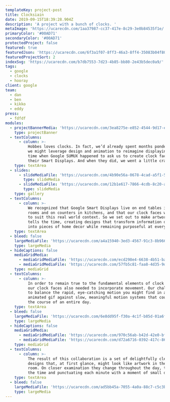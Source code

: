 ```yaml
---
templateKey: project-post
title: Clocksiain
date: 2019-09-15T18:39:28.904Z
description: 'A project with a bunch of clocks. '
metaImage: 'https://ucarecdn.com/1aa37987-cc37-417e-8c29-3e0b84535f1e/'
primaryColor: '#00AD71'
secondaryColor: '#00AD71'
protectedProject: false
featured: true
featuredJson: 'https://ucarecdn.com/6f3a1f07-8ff3-46a3-8ff4-35083b04f804/'
featuredProjectSort: 2
indexSvg: 'https://ucarecdn.com/b7db7553-7d23-4b85-bb80-2e43b5dec0a9/'
tags:
  - google
  - clocks
  - hooray
client: google
team:
  - dan
  - ben
  - kikko
  - eddy
press:
  - fdfdf
modules:
  - projectBannerMedia: 'https://ucarecdn.com/3ea8275e-e852-4544-9d17-ecd6d2dc918c/'
    type: projectBanner
  - textColumns:
      - column: >-
          Hobbes loves clocks. In fact, we’d already spent months pondering how
          we might leverage design and animation to reimagine displaying the
          time when Google SUMUX happened to ask us to create clock faces for
          their Smart Displays. And when they did, we went a little crazy.
    type: textArea
  - slides:
      - slideMediaFile: 'https://ucarecdn.com/4b90e56a-0678-4cad-a5f1-5d1a7810f059/'
        type: slideMedia
      - slideMediaFile: 'https://ucarecdn.com/12b1e617-7866-4cdb-8c20-af6732ab72ab/'
        type: slideMedia
    type: gallery
  - textColumns:
      - column: >-
          We recognized that Google Smart Displays live on end tables in living
          rooms and on counters in kitchens, and that our clock faces would need
          to suit this real world context. So we set out to make artwork that
          tells the time, creating designs that transform information displays
          into pieces of home decor while remaining purposeful at every second.
    type: textArea
  - bleed: false
    largeMediaFile: 'https://ucarecdn.com/a4a15940-3ed3-4567-91c3-8b96614524db/'
    type: largeMedia
  - hideCaptions: false
    mediaGridMedia:
      - mediaGridMediaFile: 'https://ucarecdn.com/ecd298e4-6638-4b51-ba88-67dccb7977d8/'
      - mediaGridMediaFile: 'https://ucarecdn.com/57fb5c81-faa8-4d35-9dd7-7f6b1505f813/'
    type: mediaGrid
  - textColumns:
      - column: >-
          In order to remain true to the fundamental elements of clock design,
          our clock faces also needed to incorporate movement. Our challenge was
          to balance the rapid, eye-catching motion you might find in an
          animated gif against slow, meaningful motion systems that could span
          the course of an entire day.
    type: textArea
  - bleed: false
    largeMediaFile: 'https://ucarecdn.com/6e8dd95f-f30a-4c1f-b85d-01a6fb564de7/'
    type: largeMedia
  - hideCaptions: false
    mediaGridMedia:
      - mediaGridMediaFile: 'https://ucarecdn.com/970c56ab-b42d-42e0-bff0-cc5245cbaf75/'
      - mediaGridMediaFile: 'https://ucarecdn.com/d72a6716-0392-417c-866e-bafa932c2987/'
    type: mediaGrid
  - textColumns:
      - column: >-
          The result of this collaboration is a set of delightfully clever
          designs that, at first glance, might look like artwork in the drawing
          room. On closer examination they change throughout the day, telling
          the time and punctuating each minute with a moment of small delight.
    type: textArea
  - bleed: false
    largeMediaFile: 'https://ucarecdn.com/ad5bb45a-7055-4a0a-88c7-c5c3bd72a4af/'
    type: largeMedia
---
```


